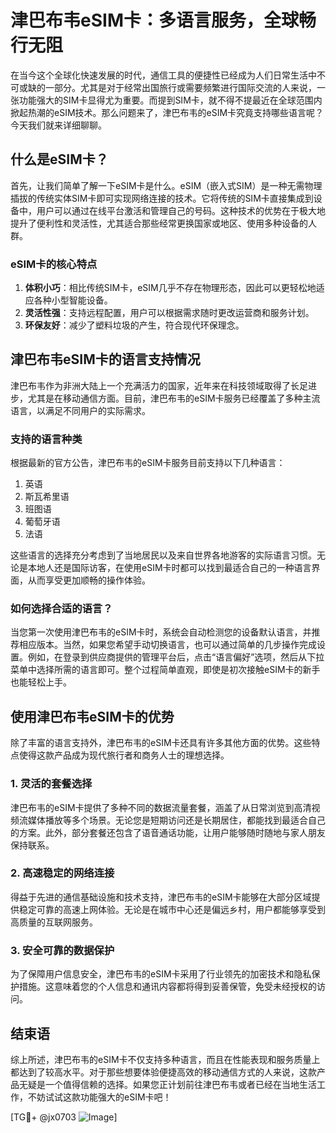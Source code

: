 # 津巴布韦eSIM卡：多语言服务，全球畅行无阻

在当今这个全球化快速发展的时代，通信工具的便捷性已经成为人们日常生活中不可或缺的一部分。尤其是对于经常出国旅行或需要频繁进行国际交流的人来说，一张功能强大的SIM卡显得尤为重要。而提到SIM卡，就不得不提最近在全球范围内掀起热潮的eSIM技术。那么问题来了，津巴布韦的eSIM卡究竟支持哪些语言呢？今天我们就来详细聊聊。

## 什么是eSIM卡？

首先，让我们简单了解一下eSIM卡是什么。eSIM（嵌入式SIM）是一种无需物理插拔的传统实体SIM卡即可实现网络连接的技术。它将传统的SIM卡直接集成到设备中，用户可以通过在线平台激活和管理自己的号码。这种技术的优势在于极大地提升了便利性和灵活性，尤其适合那些经常更换国家或地区、使用多种设备的人群。

### eSIM卡的核心特点

1. **体积小巧**：相比传统SIM卡，eSIM几乎不存在物理形态，因此可以更轻松地适应各种小型智能设备。
2. **灵活性强**：支持远程配置，用户可以根据需求随时更改运营商和服务计划。
3. **环保友好**：减少了塑料垃圾的产生，符合现代环保理念。

## 津巴布韦eSIM卡的语言支持情况

津巴布韦作为非洲大陆上一个充满活力的国家，近年来在科技领域取得了长足进步，尤其是在移动通信方面。目前，津巴布韦的eSIM卡服务已经覆盖了多种主流语言，以满足不同用户的实际需求。

### 支持的语言种类

根据最新的官方公告，津巴布韦的eSIM卡服务目前支持以下几种语言：

1. 英语
2. 斯瓦希里语
3. 班图语
4. 葡萄牙语
5. 法语

这些语言的选择充分考虑到了当地居民以及来自世界各地游客的实际语言习惯。无论是本地人还是国际访客，在使用eSIM卡时都可以找到最适合自己的一种语言界面，从而享受更加顺畅的操作体验。

### 如何选择合适的语言？

当您第一次使用津巴布韦的eSIM卡时，系统会自动检测您的设备默认语言，并推荐相应版本。当然，如果您希望手动切换语言，也可以通过简单的几步操作完成设置。例如，在登录到供应商提供的管理平台后，点击“语言偏好”选项，然后从下拉菜单中选择所需的语言即可。整个过程简单直观，即使是初次接触eSIM卡的新手也能轻松上手。

## 使用津巴布韦eSIM卡的优势

除了丰富的语言支持外，津巴布韦的eSIM卡还具有许多其他方面的优势。这些特点使得这款产品成为现代旅行者和商务人士的理想选择。

### 1. 灵活的套餐选择

津巴布韦的eSIM卡提供了多种不同的数据流量套餐，涵盖了从日常浏览到高清视频流媒体播放等多个场景。无论您是短期访问还是长期居住，都能找到最适合自己的方案。此外，部分套餐还包含了语音通话功能，让用户能够随时随地与家人朋友保持联系。

### 2. 高速稳定的网络连接

得益于先进的通信基础设施和技术支持，津巴布韦的eSIM卡能够在大部分区域提供稳定可靠的高速上网体验。无论是在城市中心还是偏远乡村，用户都能够享受到高质量的互联网服务。

### 3. 安全可靠的数据保护

为了保障用户信息安全，津巴布韦的eSIM卡采用了行业领先的加密技术和隐私保护措施。这意味着您的个人信息和通讯内容都将得到妥善保管，免受未经授权的访问。

## 结束语

综上所述，津巴布韦的eSIM卡不仅支持多种语言，而且在性能表现和服务质量上都达到了较高水平。对于那些想要体验便捷高效的移动通信方式的人来说，这款产品无疑是一个值得信赖的选择。如果您正计划前往津巴布韦或者已经在当地生活工作，不妨试试这款功能强大的eSIM卡吧！

[TG💪+ @jx0703 ![Image](https://github.com/user-attachments/assets/dbca1d08-cadb-493c-b0ec-ad6f7a83f270)]
